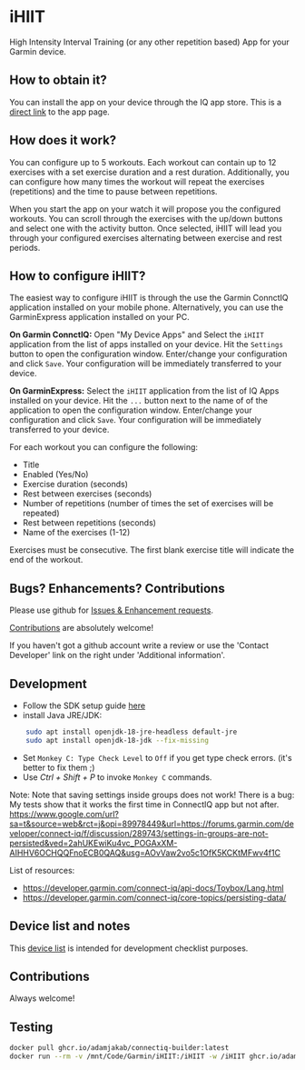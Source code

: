 # iHIIT

High Intensity Interval Training (or any other repetition based) App for your Garmin device.

## How to obtain it?

You can install the app on your device through the IQ app store. This is a [direct link](https://apps.garmin.com/en-US/apps/bc02f0f2-9d7d-4476-8aaf-ef99f2e78c33) to the app page.

## How does it work?

You can configure up to 5 workouts. Each workout can contain up to 12 exercises with a set exercise duration and a rest duration. Additionally, you can configure how many times the workout will repeat the exercises (repetitions) and the time to pause between repetitions.

When you start the app on your watch it will propose you the configured workouts. You can scroll through the exercises with the up/down buttons and select one with the activity button. Once selected, iHIIT will lead you through your configured exercises alternating between exercise and rest periods.

## How to configure iHIIT?

The easiest way to configure iHIIT is through the use the Garmin ConnctIQ application installed on your mobile phone. Alternatively, you can use the GarminExpress application installed on your PC.

**On Garmin ConnctIQ:**
Open "My Device Apps" and Select the `iHIIT` application from the list of apps installed on your device. Hit the `Settings` button to open the configuration window. Enter/change your configuration and click `Save`. Your configuration will be immediately transferred to your device.

**On GarminExpress:**
Select the `iHIIT` application from the list of IQ Apps installed on your device. Hit the `...` button next to the name of of the application to open the configuration window. Enter/change your configuration and click `Save`. Your configuration will be immediately transferred to your device.

For each workout you can configure the following:

- Title
- Enabled (Yes/No)
- Exercise duration (seconds)
- Rest between exercises (seconds)
- Number of repetitions (number of times the set of exercises will be repeated)
- Rest between repetitions (seconds)
- Name of the exercises (1-12)

Exercises must be consecutive. The first blank exercise title will indicate the end of the workout.

## Bugs? Enhancements? Contributions

Please use github for [Issues & Enhancement requests](https://github.com/adamjakab/iHIIT/issues).

[Contributions](https://github.com/adamjakab/iHIIT) are absolutely welcome!

If you haven't got a github account write a review or use the 'Contact Developer' link on the right under 'Additional information'.

## Development

- Follow the SDK setup guide [here](https://developer.garmin.com/connect-iq/sdk/)
- install Java JRE/JDK:

```bash
    sudo apt install openjdk-18-jre-headless default-jre
    sudo apt install openjdk-18-jdk --fix-missing
```

- Set `Monkey C: Type Check Level` to `Off` if you get type check errors. (it's better to fix them ;)
- Use _Ctrl + Shift + P_ to invoke `Monkey C` commands.

Note: Note that saving settings inside groups does not work! There is a bug:
My tests show that it works the first time in ConnectIQ app but not after.
https://www.google.com/url?sa=t&source=web&rct=j&opi=89978449&url=https://forums.garmin.com/developer/connect-iq/f/discussion/289743/settings-in-groups-are-not-persisted&ved=2ahUKEwiKu4vc_POGAxXM-AIHHV6OCHQQFnoECB0QAQ&usg=AOvVaw2vo5c1OfK5KCKtMFwv4f1C

List of resources:

- https://developer.garmin.com/connect-iq/api-docs/Toybox/Lang.html
- https://developer.garmin.com/connect-iq/core-topics/persisting-data/

## Device list and notes

This [device list](./docs/devices.md) is intended for development checklist purposes.

## Contributions

Always welcome!

## Testing

```bash
docker pull ghcr.io/adamjakab/connectiq-builder:latest
docker run --rm -v /mnt/Code/Garmin/iHIIT:/iHIIT -w /iHIIT ghcr.io/adamjakab/connectiq-builder:latest /scripts/test.sh --type-check-level=2
```

